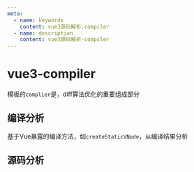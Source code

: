 ```yaml
---
meta:
  - name: keywords
    content: vue3源码解析,compiler
  - name: description
    content: vue3源码解析-compiler
---
```


# vue3-compiler

模板的`complier`是，diff算法优化的重要组成部分

## 编译分析

基于Vue暴露的编译方法，如`createStaticVNode`，从编译结果分析

## 源码分析

